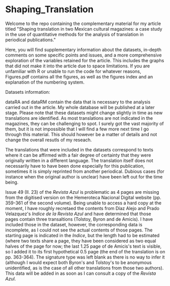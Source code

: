 # Shaping_Translation
Welcome to the repo containing the complementary material for my article titled "Shaping translation in two Mexican cultural magazines:  a case study in the use of quantitative methods for the analysis of translation in periodical publications."


Here, you will find supplementary information about the datasets, in-depth comments on some specific points and issues, and a more comprehensive exploration of the variables retained for the article. 
This includes the graphs that did not make it into the article due to space limitations. If you are unfamiliar with R or unable to run the code for whatever reasons, Figures.pdf contains all the figures, as well as the figures index and an explanation of the numbering system.




Datasets information:

dataRA and dataRM contain the data that is necessary to the analysis carried out in the article. My whole database will be published at a later stage. Please note that these datasets might change slightly in time as new translations are identified. As most translations are not indicated in the magazines, they can be challenging to spot. I surely got the vast majority of them, but it is not impossible that I will find a few more next time I go through this material. This should however be a matter of details and not change the overall resutls of my reseach.


The translations that were included in the datasets correspond to texts where it can be affirmed with a fair degree of certainty that they were originally written in a different language. The translation itself does not necessarily have to have been done especially for this publication, sometimes it is simply reprinted from another periodical.
Dubious cases (for instance when the original author is unclear) have been left out for the time being. 

Issue 49 (II. 23) of the *Revista Azul* is problematic as 4 pages are missing from the digitised version on the Hemeroteca Nacional Digital website (pp. 359-361 of the second volume). Being unable to access a hard copy at the moment, I have roughly recretaed the contents from Díaz Alejo and Prado Velazquez's *Indice de la Revista Azul* and have determined that those pages contain three transaltions (Tolstoy, Byron and de Amicis). I have included those in the dataset, however, the corresponding data is incomplete, as I could not see the actual contents of those pages. The starting page is indicated in the *Indice*, but the length had to be estimated (where two texts share a page, they have been considered as two equal halves of the page for now; the last 1.25 page of de Amicis's text is visible, so I added it to its first hypothetical 0.5 page (the end of the translation is on pp. 363-364). The signature type was left blank as there is no way to infer it (although I would expect both Byron's and Tolstoy's to be anonymous unidentified, as is the case of all other translations from those two authors). This data will be added in as soon as I can consult a copy of the *Revista Azul*.

